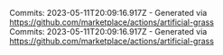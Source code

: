 Commits: 2023-05-11T20:09:16.917Z - Generated via https://github.com/marketplace/actions/artificial-grass
<br>
Commits: 2023-05-11T20:09:16.917Z - Generated via https://github.com/marketplace/actions/artificial-grass
<br>

